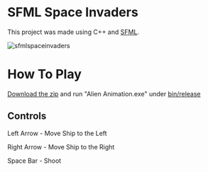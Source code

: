 # SFML Space Invaders
This project was made using C++ and [SFML](https://www.sfml-dev.org/).

![sfmlspaceinvaders](https://user-images.githubusercontent.com/114306821/192132011-32306e0a-26db-472b-a96c-c32a6c75afce.gif)


# How To Play
[Download the zip](https://github.com/ZainM24/SFML-Space-Invaders/archive/refs/heads/main.zip) and run "Alien Animation.exe" under [bin/release](https://github.com/ZainM24/SFML-Space-Invaders/blob/main/bin/Release/)

## Controls
Left Arrow - Move Ship to the Left

Right Arrow - Move Ship to the Right

Space Bar - Shoot
